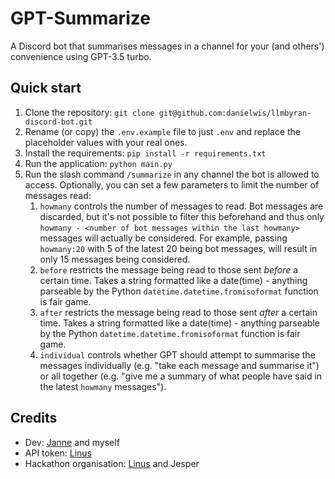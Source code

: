 # GPT-Summarize

A Discord bot that summarises messages in a channel for your (and others') convenience using GPT-3.5 turbo.

## Quick start

1. Clone the repository: `git clone git@github.com:danielwis/llmbyran-discord-bot.git`
2. Rename (or copy) the `.env.example` file to just `.env` and replace the placeholder values with your real ones.
3. Install the requirements: `pip install -r requirements.txt`
4. Run the application: `python main.py`
5. Run the slash command `/summarize` in any channel the bot is allowed to access. Optionally, you can set a few parameters to limit the number of messages read:
   1. `howmany` controls the number of messages to read. Bot messages are discarded, but it's not possible to filter this beforehand and thus only `howmany - <number of bot messages within the last howmany>` messages will actually be considered. For example, passing `howmany:20` with 5 of the latest 20 being bot messages, will result in only 15 messages being considered.
   2. `before` restricts the message being read to those sent _before_ a certain time. Takes a string formatted like a date(time) - anything parseable by the Python `datetime.datetime.fromisoformat` function is fair game.
   3. `after` restricts the message being read to those sent _after_ a certain time. Takes a string formatted like a date(time) - anything parseable by the Python `datetime.datetime.fromisoformat` function is fair game.
   4. `individual` controls whether GPT should attempt to summarise the messages individually (e.g. "take each message and summarise it") or all together (e.g. "give me a summary of what people have said in the latest `howmany` messages").

## Credits

- Dev: [Janne](https://github.com/Karlkorv) and myself
- API token: [Linus](https://github.com/linusostlund)
- Hackathon organisation: [Linus](https://github.com/linusostlund) and Jesper
